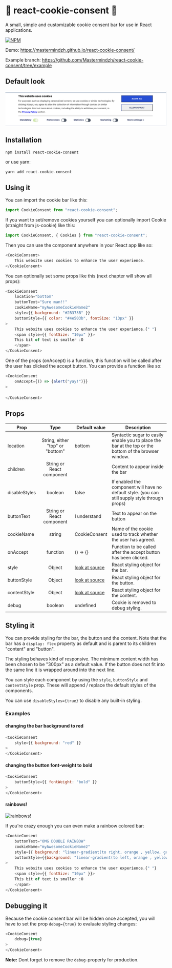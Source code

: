 # :cookie: react-cookie-consent :cookie:

A small, simple and customizable cookie consent bar for use in React applications.

[![NPM](https://nodei.co/npm/react-cookie-consent.png)](https://npmjs.org/package/react-cookie-consent)


Demo: https://mastermindzh.github.io/react-cookie-consent/

Example branch: https://github.com/Mastermindzh/react-cookie-consent/tree/example


## Default look

![default look](https://raw.githubusercontent.com/Mastermindzh/react-cookie-consent/master/images/default.png)


## Installation

```
npm install react-cookie-consent
```

or use yarn:

```
yarn add react-cookie-consent
```

## Using it

You can import the cookie bar like this:

```js
import CookieConsent from "react-cookie-consent";
```
If you want to set/remove cookies yourself you can optionally import Cookie (straight from js-cookie) like this:
```js
import CookieConsent, { Cookies } from "react-cookie-consent";
```

Then you can use the component anywhere in your React app like so:

```js
<CookieConsent>
    This website uses cookies to enhance the user experience.
</CookieConsent>
```
You can optionally set some props like this (next chapter will show all props):

```js
<CookieConsent
    location="bottom"
    buttonText="Sure man!!"
    cookieName="myAwesomeCookieName2"
    style={{ background: "#2B373B" }}
    buttonStyle={{ color: "#4e503b", fontSize: "13px" }}
>
    This website uses cookies to enhance the user experience.{" "}
    <span style={{ fontSize: "10px" }}>
    This bit of text is smaller :O
    </span>
</CookieConsent>
```

One of the props (onAccept) is a function, this function will be called after the user has clicked the accept button. You can provide a function like so:

```js
<CookieConsent
    onAccept={() => {alert("yay!")}}
>

</CookieConsent>
```

## Props
| Prop          |               Type               | Default value | Description                                                                                           |
|---------------|:--------------------------------:|---------------|-------------------------------------------------------------------------------------------------------|
| location      | String, either "top" or "bottom" | bottom        | Syntactic sugar to easily enable you to place the bar at the top or the bottom of the browser window. |
| children      | String or React component        |               | Content to appear inside the bar                                                                      |
| disableStyles | boolean                          | false         | If enabled the component will have no default style. (you can still supply style through props)       |
| buttonText    | String or React component        | I understand  | Text to appear on the button                                                                          |
| cookieName    | string                           | CookieConsent | Name of the cookie used to track whether the user has agreed.                                         |
| onAccept      | function                         | () => {}      | Function to be called after the accept button has been clicked.                                       |
| style         | Object                           | [look at source][style]        | React styling object for the bar.                                                    |
| buttonStyle   | Object                           | [look at source][buttonStyle]  | React styling object for the button.                                                 |
| contentStyle  | Object                           | [look at source][contentStyle] | React styling object for the content.                                                |
| debug         | boolean                          | undefined     | Cookie is removed to debug styling.                                                                   |

## Styling it

You can provide styling for the bar, the button and the content. Note that the bar has a `display: flex` property as default and is parent to its children "content" and "button".

The styling behaves kind of responsive. The minimum content width has been chosen to be "300px" as a default value. If the button does not fit into the same line it is wrapped around into the next line.

You can style each component by using the `style`, `buttonStyle` and `contentStyle` prop. These will append / replace the default styles of the components.

You can use `disableStyles={true}` to disable any built-in styling.

### Examples

#### changing the bar background to red

```js
<CookieConsent
    style={{ background: "red" }}
>
</CookieConsent>
```

#### changing the button font-weight to bold
```js
<CookieConsent
    buttonStyle={{ fontWeight: "bold" }}
>
</CookieConsent>
```

#### rainbows!

![rainbows!](https://github.com/Mastermindzh/react-cookie-consent/blob/master/images/rainbow.png?raw=true)

If you're crazy enough you can even make a rainbow colored bar:

```js
<CookieConsent
    buttonText="OMG DOUBLE RAINBOW"
    cookieName="myAwesomeCookieName2"
    style={{ background: "linear-gradient(to right, orange , yellow, green, cyan, blue, violet)", textShadow: "2px 2px black" }}
    buttonStyle={{background: "linear-gradient(to left, orange , yellow, green, cyan, blue, violet)", color:"white", fontWeight: "bolder", textShadow: "2px 2px black"}}
>
    This website uses cookies to enhance the user experience.{" "}
    <span style={{ fontSize: "10px" }}>
    This bit of text is smaller :O
    </span>
</CookieConsent>
```

## Debugging it

Because the cookie consent bar will be hidden once accepted, you will have to set the prop `debug={true}` to evaluate styling changes:

```js
<CookieConsent
    debug={true}
>
</CookieConsent>
```

**Note:** Dont forget to remove the `debug`-property for production.

[style]: https://github.com/Mastermindzh/react-cookie-consent/blob/master/src/index.js#L17-L28
[buttonStyle]: https://github.com/Mastermindzh/react-cookie-consent/blob/master/src/index.js#L29-L39
[contentStyle]: https://github.com/Mastermindzh/react-cookie-consent/blob/master/src/index.js#L40-L43
